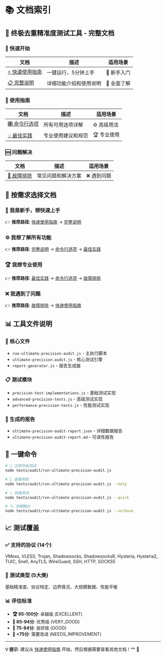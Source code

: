 # 📚 文档索引

## 🎯 终极去重精准度测试工具 - 完整文档

### 🚀 快速开始
| 文档 | 描述 | 适用场景 |
|------|------|----------|
| [⚡ 快速使用指南](快速使用指南.md) | 一键运行，5分钟上手 | 🔰 新手入门 |
| [📋 完整说明](使用说明.md) | 详细功能介绍和使用说明 | 📖 全面了解 |

### 🔧 使用指南
| 文档 | 描述 | 适用场景 |
|------|------|----------|
| [🎛️ 命令行选项](命令行选项详解.md) | 所有可用选项详解 | ⚙️ 高级用法 |
| [💡 最佳实践](最佳实践指南.md) | 专业使用建议和规范 | 🏆 专业使用 |

### 🆘 问题解决
| 文档 | 描述 | 适用场景 |
|------|------|----------|
| [🔧 故障排除](故障排除指南.md) | 常见问题和解决方案 | ❌ 遇到问题 |

## 🎯 按需求选择文档

### 🔰 我是新手，想快速上手
👉 **推荐路径**: [快速使用指南](快速使用指南.md) → [完整说明](使用说明.md)

### ⚙️ 我想了解所有功能
👉 **推荐路径**: [完整说明](使用说明.md) → [命令行选项](命令行选项详解.md) → [最佳实践](最佳实践指南.md)

### 🏆 我想专业使用
👉 **推荐路径**: [最佳实践](最佳实践指南.md) → [命令行选项](命令行选项详解.md) → [故障排除](故障排除指南.md)

### ❌ 我遇到了问题
👉 **推荐路径**: [故障排除](故障排除指南.md) → [快速使用指南](快速使用指南.md)

## 📊 工具文件说明

### 🔧 核心文件
- `run-ultimate-precision-audit.js` - 主执行脚本
- `ultimate-precision-audit.js` - 核心测试引擎
- `report-generator.js` - 报告生成器

### 📋 测试模块
- `precision-test-implementations.js` - 基础测试实现
- `advanced-precision-tests.js` - 高级测试实现
- `performance-precision-tests.js` - 性能测试实现

### 📄 生成的报告
- `ultimate-precision-audit-report.json` - 详细数据报告
- `ultimate-precision-audit-report.md` - 可读性报告

## 🎯 一键命令

```bash
# 🚀 立即开始测试
node tests/audit/run-ultimate-precision-audit.js

# 📖 查看帮助
node tests/audit/run-ultimate-precision-audit.js --help

# ⚡ 快速测试
node tests/audit/run-ultimate-precision-audit.js --quick

# 🔍 详细输出
node tests/audit/run-ultimate-precision-audit.js --verbose
```

## 📈 测试覆盖

### ✅ 支持的协议 (14个)
VMess, VLESS, Trojan, Shadowsocks, ShadowsocksR, Hysteria, Hysteria2, TUIC, Snell, AnyTLS, WireGuard, SSH, HTTP, SOCKS5

### 🧪 测试类型 (5大类)
基础精准度、协议特定、边界情况、大规模数据、性能平衡

### 📊 评估标准
- **🏆 95-100分**: 卓越级 (EXCELLENT)
- **🥇 85-94分**: 优秀级 (VERY_GOOD)  
- **🥈 75-84分**: 良好级 (GOOD)
- **🥉 <75分**: 需要改进 (NEEDS_IMPROVEMENT)

---

**💡 提示**: 建议从 [快速使用指南](快速使用指南.md) 开始，然后根据需要查看其他文档！** 🚀
